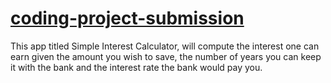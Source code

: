 # [coding-project-submission](https://linda-angulo-lopez.github.io/vftvk-Simple-Interest-Calculator/)

This app titled Simple Interest Calculator, will compute the interest one can earn given the amount you wish to save, the number of years you can keep it with the bank and the interest rate the bank would pay you.
